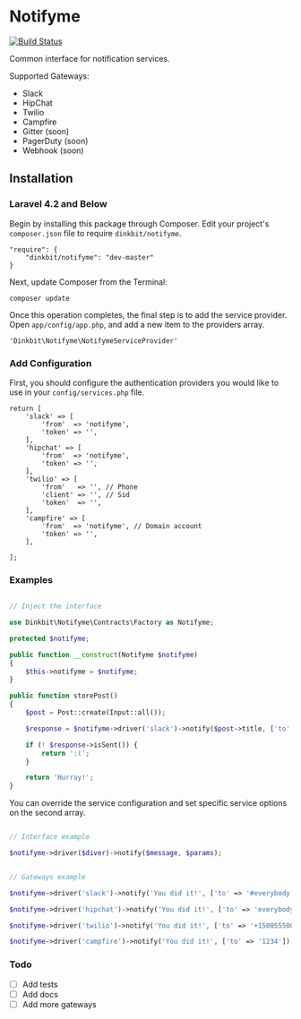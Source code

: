 # Notifyme
[![Build Status](https://img.shields.io/travis/dinkbit/notifyme.svg?style=flat-square)](https://travis-ci.org/dinkbit/notifyme)

Common interface for notification services.

Supported Gateways:
* Slack
* HipChat
* Twilio
* Campfire
* Gitter (soon)
* PagerDuty (soon)
* Webhook (soon)

## Installation

### Laravel 4.2 and Below

Begin by installing this package through Composer. Edit your project's `composer.json` file to require `dinkbit/notifyme`.

	"require": {
		"dinkbit/notifyme": "dev-master"
	}

Next, update Composer from the Terminal:

    composer update

Once this operation completes, the final step is to add the service provider. Open `app/config/app.php`, and add a new item to the providers array.

    'Dinkbit\Notifyme\NotifymeServiceProvider'

### Add Configuration

First, you should configure the authentication providers you would like to use in your `config/services.php` file.

	return [
		'slack' => [
			'from' 	=> 'notifyme', 
			'token' => '',
		],
		'hipchat' => [
			'from' 	=> 'notifyme', 
			'token' => '',
		],
		'twilio' => [
			'from'	 => '', // Phone
			'client' => '', // Sid
			'token'  => '', 
		],
		'campfire' => [
			'from' 	=> 'notifyme', // Domain account
			'token' => '',
		],

	];

### Examples

```php

// Inject the interface

use Dinkbit\Notifyme\Contracts\Factory as Notifyme;

protected $notifyme;

public function __construct(Notifyme $notifyme)
{
    $this->notifyme = $notifyme;
}

public function storePost()
{
    $post = Post::create(Input::all());

    $response = $notifyme->driver('slack')->notify($post->title, ['to' => '#everybody']);

    if (! $response->isSent()) {
    	return ':(';
    }

    return 'Hurray!';
}

```

You can override the service configuration and set specific service options on the second array.

```php

// Interface example

$notifyme->driver($diver)->notify($message, $params);

```

```php

// Gateways example

$notifyme->driver('slack')->notify('You did it!', ['to' => '#everybody']);

$notifyme->driver('hipchat')->notify('You did it!', ['to' => 'everybody', 'notify' => true]);

$notifyme->driver('twilio')->notify('You did it!', ['to' => '+15005550001']);

$notifyme->driver('campfire')->notify('You did it!', ['to' => '1234']);

```

### Todo

- [ ] Add tests
- [ ] Add docs
- [ ] Add more gateways